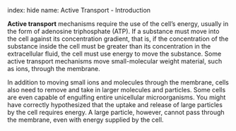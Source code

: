 index: hide
name: Active Transport - Introduction

 **Active transport** mechanisms require the use of the cell’s energy, usually in the form of adenosine triphosphate (ATP). If a substance must move into the cell against its concentration gradient, that is, if the concentration of the substance inside the cell must be greater than its concentration in the extracellular fluid, the cell must use energy to move the substance. Some active transport mechanisms move small-molecular weight material, such as ions, through the membrane.

In addition to moving small ions and molecules through the membrane, cells also need to remove and take in larger molecules and particles. Some cells are even capable of engulfing entire unicellular microorganisms. You might have correctly hypothesized that the uptake and release of large particles by the cell requires energy. A large particle, however, cannot pass through the membrane, even with energy supplied by the cell.
